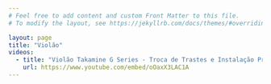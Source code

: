 ```yaml
---
# Feel free to add content and custom Front Matter to this file.
# To modify the layout, see https://jekyllrb.com/docs/themes/#overriding-theme-defaults

layout: page
title: "Violão"
videos:
  - title: "Violão Takamine G Series - Troca de Trastes e Instalação Pré Fishman | Sergio Grassi Luthier"
    url: https://www.youtube.com/embed/oOaxX3LAC1A
---
```

